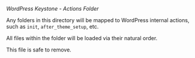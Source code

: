 _WordPress Keystone - Actions Folder_

Any folders in this directory will be mapped to WordPress internal actions, such as `init`, `after_theme_setup`, etc.

All files within the folder will be loaded via their natural order. 

This file is safe to remove.
